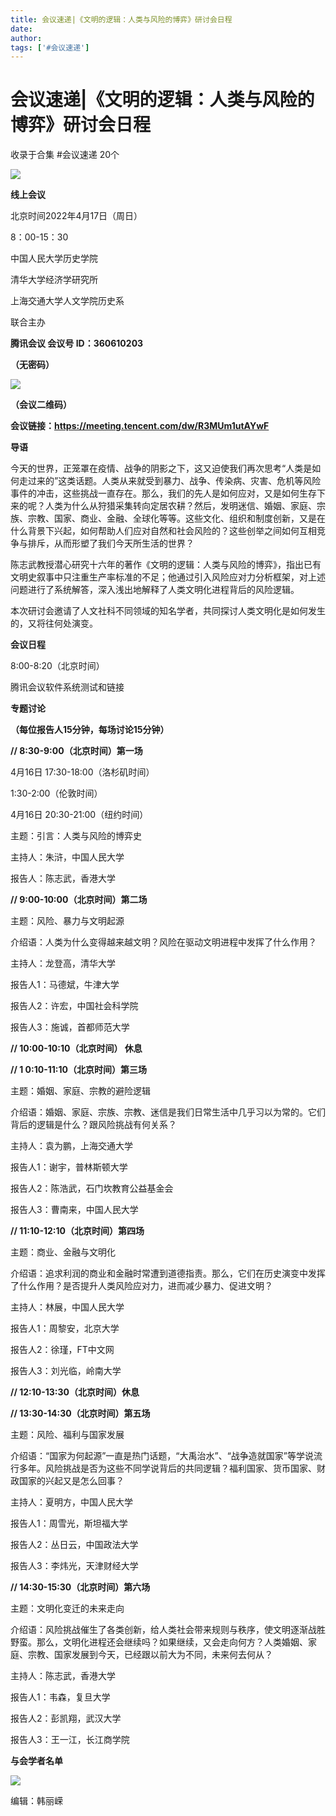 ```yaml
---
title: 会议速递|《文明的逻辑：人类与风险的博弈》研讨会日程
date: 
author: 
tags: ['#会议速递']
---
```

# 会议速递|《文明的逻辑：人类与风险的博弈》研讨会日程


收录于合集 #会议速递 20个

![](/images/7/2.png)

  

**线上会议**

北京时间2022年4月17日（周日）

8：00-15：30

中国人民大学历史学院

清华大学经济学研究所

上海交通大学人文学院历史系

联合主办

  

 **腾讯会议 会议号 ID：360610203**

 **（无密码）**

![](/images/7/3.png)

 **（会议二维码）**  

 **会议链接：https://meeting.tencent.com/dw/R3MUm1utAYwF**  

  

  

 **导语**

今天的世界，正笼罩在疫情、战争的阴影之下，这又迫使我们再次思考“人类是如何走过来的”这类话题。人类从来就受到暴力、战争、传染病、灾害、危机等风险事件的冲击，这些挑战一直存在。那么，我们的先人是如何应对，又是如何生存下来的呢？人类为什么从狩猎采集转向定居农耕？然后，发明迷信、婚姻、家庭、宗族、宗教、国家、商业、金融、全球化等等。这些文化、组织和制度创新，又是在什么背景下兴起，如何帮助人们应对自然和社会风险的？这些创举之间如何互相竞争与排斥，从而形塑了我们今天所生活的世界？

  

陈志武教授潜心研究十六年的著作《文明的逻辑：人类与风险的博弈》，指出已有文明史叙事中只注重生产率标准的不足；他通过引入风险应对力分析框架，对上述问题进行了系统解答，深入浅出地解释了人类文明化进程背后的风险逻辑。

  

本次研讨会邀请了人文社科不同领域的知名学者，共同探讨人类文明化是如何发生的，又将往何处演变。

  

  

 **会议日程**

8:00-8:20（北京时间）

腾讯会议软件系统测试和链接

  

 **专题讨论**

 **（每位报告人15分钟，每场讨论15分钟）**

  

 **// 8:30-9:00（北京时间）第一场**

4月16日 17:30-18:00（洛杉矶时间）

1:30-2:00（伦敦时间）

4月16日 20:30-21:00（纽约时间）

  

主题：引言：人类与风险的博弈史

主持人：朱浒，中国人民大学

报告人：陈志武，香港大学

  

  

 **// 9:00-10:00（北京时间）第二场**

主题：风险、暴力与文明起源

介绍语：人类为什么变得越来越文明？风险在驱动文明进程中发挥了什么作用？

  

主持人：龙登高，清华大学

报告人1：马德斌，牛津大学

报告人2：许宏，中国社会科学院

报告人3：施诚，首都师范大学

  

 **// 10:00-10:10（北京时间） 休息**

  

 **// 1 0:10-11:10（北京时间）第三场**

主题：婚姻、家庭、宗教的避险逻辑

介绍语：婚姻、家庭、宗族、宗教、迷信是我们日常生活中几乎习以为常的。它们背后的逻辑是什么？跟风险挑战有何关系？

  

主持人：袁为鹏，上海交通大学

报告人1：谢宇，普林斯顿大学

报告人2：陈浩武，石门坎教育公益基金会

报告人3：曹南来，中国人民大学

  

 **// 11:10-12:10（北京时间）第四场**

主题：商业、金融与文明化

介绍语：追求利润的商业和金融时常遭到道德指责。那么，它们在历史演变中发挥了什么作用？是否提升人类风险应对力，进而减少暴力、促进文明？

  

主持人：林展，中国人民大学

报告人1：周黎安，北京大学

报告人2：徐瑾，FT中文网

报告人3：刘光临，岭南大学

  

 **// 12:10-13:30（北京时间）休息**

  

 **// 13:30-14:30（北京时间）第五场**

主题：风险、福利与国家发展

介绍语：“国家为何起源”一直是热门话题，“大禹治水”、“战争造就国家”等学说流行多年。风险挑战是否为这些不同学说背后的共同逻辑？福利国家、货币国家、财政国家的兴起又是怎么回事？

  

主持人：夏明方，中国人民大学

报告人1：周雪光，斯坦福大学

报告人2：丛日云，中国政法大学

报告人3：李炜光，天津财经大学

  

 **// 14:30-15:30（北京时间）第六场**

主题：文明化变迁的未来走向

介绍语：风险挑战催生了各类创新，给人类社会带来规则与秩序，使文明逐渐战胜野蛮。那么，文明化进程还会继续吗？如果继续，又会走向何方？人类婚姻、家庭、宗教、国家发展到今天，已经跟以前大为不同，未来何去何从？

  

主持人：陈志武，香港大学

报告人1：韦森，复旦大学

报告人2：彭凯翔，武汉大学

报告人3：王一江，长江商学院

  

 **与会学者名单**

![](/images/7/4.png)

编辑：韩丽嵘

  

